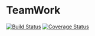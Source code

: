 # TeamWork

[![Build Status](https://travis-ci.org/pascaloseko/OpenClassRoomCapstone.svg?branch=master)](https://travis-ci.org/pascaloseko/OpenClassRoomCapstone)  [![Coverage Status](https://coveralls.io/repos/github/pascaloseko/OpenClassRoomCapstone/badge.svg?branch=master)](https://coveralls.io/github/pascaloseko/OpenClassRoomCapstone?branch=master)

